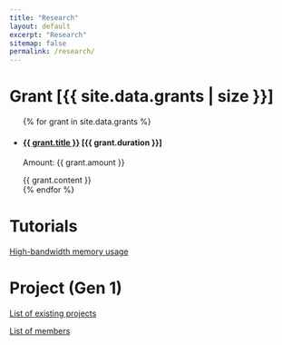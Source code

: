```yaml
---
title: "Research"
layout: default
excerpt: "Research"
sitemap: false
permalink: /research/
---
```




# Grant [{{ site.data.grants | size }}]
<ul class="list-unstyled">
    {% for grant in site.data.grants %}
        <li class="media">
            <div class="media-body">
            <h4 class="mt-0 mb-1">
                <a href="{{ grant.link }}">{{ grant.title }}</a> [{{ grant.duration }}]
            </h4>
            <p>Amount: {{ grant.amount }}</p>
            {{ grant.content }}
            </div>
        </li>
    {% endfor %}
</ul>

# Tutorials

[High-bandwidth memory usage](https://github.com/AISeQLab/HBM_Tutorial/blob/main/HBM_Tutorial_Markdown/HIGH%20BANDWIDTH%20MEMORY%20(HBM)%202548ba96de7f8077bdb9ccb8f0f1ab4f.md)

# Project (Gen 1)

[List of existing projects](https://docs.google.com/spreadsheets/d/1gswsvpBxHxGYJV5gXpZ4qD-7IA735JHvY7n1P2ABLPI/edit?usp=sharing)

[List of members](https://docs.google.com/spreadsheets/d/1vrbcvRWvCJI2dvyBgF6bYcGPCktQ7GpC1CKx0sXq1OQ/edit?usp=sharing)